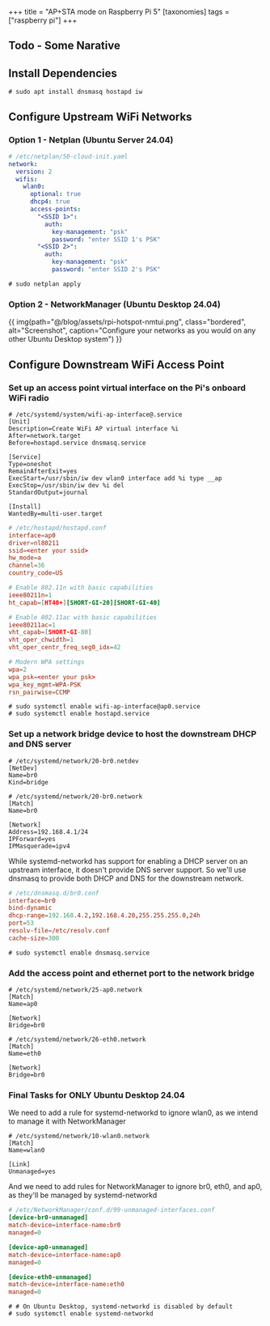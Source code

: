 +++
title = "AP+STA mode on Raspberry Pi 5"
[taxonomies]
tags = ["raspberry pi"]
+++

## Todo - Some Narative

## Install Dependencies

```
# sudo apt install dnsmasq hostapd iw
```

## Configure Upstream WiFi Networks

### Option 1 - Netplan (Ubuntu Server 24.04)

```yaml,name=/etc/netplan/50-cloud-init.yaml
# /etc/netplan/50-cloud-init.yaml
network:
  version: 2
  wifis:
    wlan0:
      optional: true
      dhcp4: true
      access-points:
        "<SSID 1>":
          auth:
            key-management: "psk"
            password: "enter SSID 1's PSK"
        "<SSID 2>":
          auth:
            key-management: "psk"
            password: "enter SSID 2's PSK"
```

```
# sudo netplan apply
```

### Option 2 - NetworkManager (Ubuntu Desktop 24.04)

{{ img(path="@/blog/assets/rpi-hotspot-nmtui.png", class="bordered", alt="Screenshot", caption="Configure your networks as you would on any other Ubuntu Desktop system") }}

## Configure Downstream WiFi Access Point

### Set up an access point virtual interface on the Pi's onboard WiFi radio

```ini,name=/etc/systemd/system/wifi-ap-interface@.service
# /etc/systemd/system/wifi-ap-interface@.service
[Unit]
Description=Create WiFi AP virtual interface %i
After=network.target
Before=hostapd.service dnsmasq.service

[Service]
Type=oneshot
RemainAfterExit=yes
ExecStart=/usr/sbin/iw dev wlan0 interface add %i type __ap
ExecStop=/usr/sbin/iw dev %i del
StandardOutput=journal

[Install]
WantedBy=multi-user.target
```

```ini,name=/etc/hostapd/hostapd.conf
# /etc/hostapd/hostapd.conf
interface=ap0
driver=nl80211
ssid=<enter your ssid>
hw_mode=a
channel=36
country_code=US

# Enable 802.11n with basic capabilities
ieee80211n=1
ht_capab=[HT40+][SHORT-GI-20][SHORT-GI-40]

# Enable 802.11ac with basic capabilities
ieee80211ac=1
vht_capab=[SHORT-GI-80]
vht_oper_chwidth=1
vht_oper_centr_freq_seg0_idx=42

# Modern WPA settings
wpa=2
wpa_psk=<enter your psk>
wpa_key_mgmt=WPA-PSK
rsn_pairwise=CCMP
```

```
# sudo systemctl enable wifi-ap-interface@ap0.service
# sudo systemctl enable hostapd.service
```

### Set up a network bridge device to host the downstream DHCP and DNS server

```ini,name=/etc/systemd/network/20-br0.netdev
# /etc/systemd/network/20-br0.netdev
[NetDev]
Name=br0
Kind=bridge
```

```ini,name=/etc/systemd/network/20-br0.network
# /etc/systemd/network/20-br0.network
[Match]
Name=br0

[Network]
Address=192.168.4.1/24
IPForward=yes
IPMasquerade=ipv4
```

While systemd-networkd has support for enabling a DHCP server on an upstream interface, it doesn't provide DNS server support. So we'll use dnsmasq to provide both DHCP and DNS for the downstream network.

```ini,name=/etc/dnsmasq.d/br0.conf
# /etc/dnsmasq.d/br0.conf
interface=br0
bind-dynamic
dhcp-range=192.168.4.2,192.168.4.20,255.255.255.0,24h
port=53
resolv-file=/etc/resolv.conf
cache-size=300
```

```
# sudo systemctl enable dnsmasq.service
```

### Add the access point and ethernet port to the network bridge

```ini,name=/etc/systemd/network/25-ap0.network
# /etc/systemd/network/25-ap0.network
[Match]
Name=ap0

[Network]
Bridge=br0
```

```ini,name=/etc/systemd/network/26-eth0.network
# /etc/systemd/network/26-eth0.network
[Match]
Name=eth0

[Network]
Bridge=br0
```

### Final Tasks for ONLY Ubuntu Desktop 24.04

We need to add a rule for systemd-networkd to ignore wlan0, as we intend to manage it with NetworkManager

```ini,name=/etc/systemd/network/10-wlan0.network
# /etc/systemd/network/10-wlan0.network
[Match]
Name=wlan0

[Link]
Unmanaged=yes
```

And we need to add rules for NetworkManager to ignore br0, eth0, and ap0, as they'll be managed by systemd-networkd

```ini,name=/etc/NetworkManager/conf.d/99-unmanaged-interfaces.conf
# /etc/NetworkManager/conf.d/99-unmanaged-interfaces.conf
[device-br0-unmanaged]
match-device=interface-name:br0
managed=0

[device-ap0-unmanaged]
match-device=interface-name:ap0
managed=0

[device-eth0-unmanaged]
match-device=interface-name:eth0
managed=0
```

```
# # On Ubuntu Desktop, systemd-networkd is disabled by default
# sudo systemctl enable systemd-networkd
```